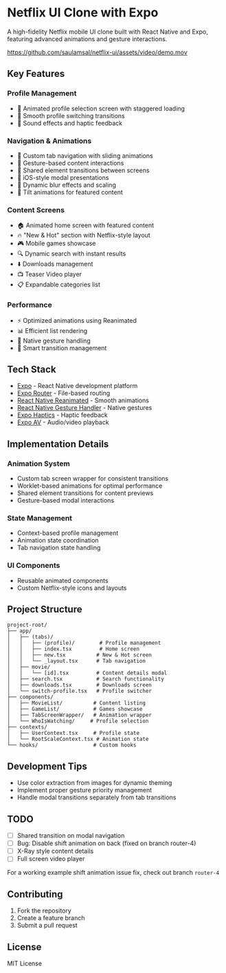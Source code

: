 # Netflix UI Clone with Expo

A high-fidelity Netflix mobile UI clone built with React Native and Expo, featuring advanced animations and gesture interactions.

https://github.com/saulamsal/netflix-ui/assets/video/demo.mov

## Key Features

### Profile Management

- 👥 Animated profile selection screen with staggered loading
- 🔄 Smooth profile switching transitions
- 🎵 Sound effects and haptic feedback

### Navigation & Animations

- 🔄 Custom tab navigation with sliding animations
- 💫 Gesture-based content interactions
- 🌟 Shared element transitions between screens
- 📱 iOS-style modal presentations
- 🎨 Dynamic blur effects and scaling
- 🔄 Tilt animations for featured content

### Content Screens

- 🏠 Animated home screen with featured content
- 🔥 "New & Hot" section with Netflix-style layout
- 🎮 Mobile games showcase
- 🔍 Dynamic search with instant results
- ⬇️ Downloads management
- 📺 Teaser Video player
- 📋 Expandable categories list

### Performance

- ⚡ Optimized animations using Reanimated
- 📊 Efficient list rendering
- 🎯 Native gesture handling
- 🔄 Smart transition management

## Tech Stack

- [Expo](https://expo.dev) - React Native development platform
- [Expo Router](https://docs.expo.dev/router/introduction) - File-based routing
- [React Native Reanimated](https://docs.swmansion.com/react-native-reanimated/) - Smooth animations
- [React Native Gesture Handler](https://docs.swmansion.com/react-native-gesture-handler/) - Native gestures
- [Expo Haptics](https://docs.expo.dev/versions/latest/sdk/haptics/) - Haptic feedback
- [Expo AV](https://docs.expo.dev/versions/latest/sdk/av/) - Audio/video playback

## Implementation Details

### Animation System

- Custom tab screen wrapper for consistent transitions
- Worklet-based animations for optimal performance
- Shared element transitions for content previews
- Gesture-based modal interactions

### State Management

- Context-based profile management
- Animation state coordination
- Tab navigation state handling

### UI Components

- Reusable animated components
- Custom Netflix-style icons and layouts

## Project Structure

```
project-root/
├── app/
│   ├── (tabs)/
│   │   ├── (profile)/        # Profile management
│   │   ├── index.tsx         # Home screen
│   │   ├── new.tsx          # New & Hot screen
│   │   └── _layout.tsx      # Tab navigation
│   ├── movie/
│   │   └── [id].tsx         # Content details modal
│   ├── search.tsx           # Search functionality
│   ├── downloads.tsx        # Downloads screen
│   └── switch-profile.tsx   # Profile switcher
├── components/
│   ├── MovieList/          # Content listing
│   ├── GameList/           # Games showcase
│   ├── TabScreenWrapper/   # Animation wrapper
│   └── WhoIsWatching/     # Profile selection
├── contexts/
│   ├── UserContext.tsx     # Profile state
│   └── RootScaleContext.tsx # Animation state
└── hooks/                  # Custom hooks
```

## Development Tips

- Use color extraction from images for dynamic theming
- Implement proper gesture priority management
- Handle modal transitions separately from tab transitions

## TODO

- [ ] Shared transition on modal navigation
- [ ] Bug: Disable shift animation on back (fixed on branch router-4)
- [ ] X-Ray style content details
- [ ] Full screen video player

For a working example shift animation issue fix, check out branch `router-4`

## Contributing

1. Fork the repository
2. Create a feature branch
3. Submit a pull request

## License

MIT License
